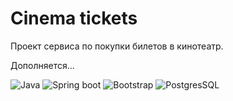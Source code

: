 # Cinema tickets

Проект сервиса по покупки билетов в кинотеатр.

Дополняется...

<img src="https://img.shields.io/badge/Java-ED8B00?style=for-the-badge&logo=java&logoColor=white" alt="Java"/> <img src="https://img.shields.io/badge/Spring_Boot-F2F4F9?style=for-the-badge&logo=spring-boot" alt="Spring boot"/> <img src="https://img.shields.io/badge/Bootstrap-563D7C?style=for-the-badge&logo=bootstrap&logoColor=white" alt="Bootstrap"/> <img src="https://img.shields.io/badge/PostgreSQL-316192?style=for-the-badge&logo=postgresql&logoColor=white" alt="PostgresSQL"/>
